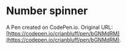 # Number spinner

A Pen created on CodePen.io. Original URL: [https://codepen.io/crianbluff/pen/bGNMdRM](https://codepen.io/crianbluff/pen/bGNMdRM).

